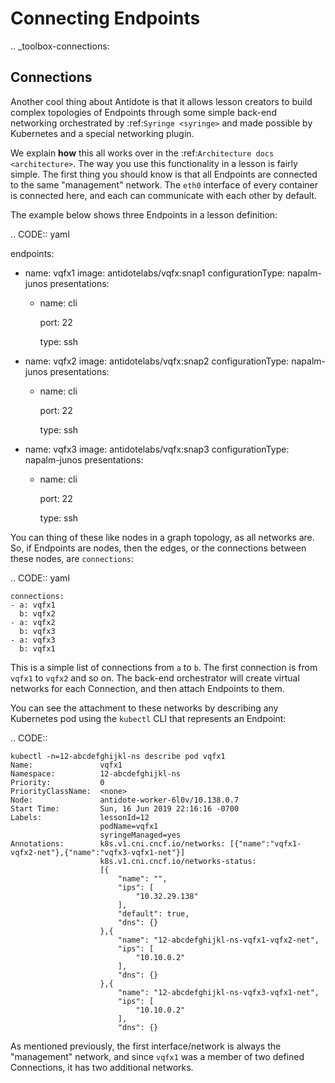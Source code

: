 # Connecting Endpoints

.. \_toolbox-connections:

## Connections

Another cool thing about Antidote is that it allows lesson creators to build complex topologies of Endpoints through some simple back-end networking orchestrated by :ref:`Syringe <syringe>` and made possible by Kubernetes and a special networking plugin.

We explain **how** this all works over in the :ref:`Architecture docs <architecture>`. The way you use this functionality in a lesson is fairly simple. The first thing you should know is that all Endpoints are connected to the same "management" network. The `eth0` interface of every container is connected here, and each can communicate with each other by default.

The example below shows three Endpoints in a lesson definition:

.. CODE:: yaml

endpoints:

* name: vqfx1 image: antidotelabs/vqfx:snap1 configurationType: napalm-junos presentations:
  * name: cli

    port: 22

    type: ssh
* name: vqfx2 image: antidotelabs/vqfx:snap2 configurationType: napalm-junos presentations:
  * name: cli

    port: 22

    type: ssh
* name: vqfx3 image: antidotelabs/vqfx:snap3 configurationType: napalm-junos presentations:
  * name: cli

    port: 22

    type: ssh

You can thing of these like nodes in a graph topology, as all networks are. So, if Endpoints are nodes, then the edges, or the connections between these nodes, are `connections`:

.. CODE:: yaml

```text
connections:
- a: vqfx1
  b: vqfx2
- a: vqfx2
  b: vqfx3
- a: vqfx3
  b: vqfx1
```

This is a simple list of connections from `a` to `b`. The first connection is from `vqfx1` to `vqfx2` and so on. The back-end orchestrator will create virtual networks for each Connection, and then attach Endpoints to them.

You can see the attachment to these networks by describing any Kubernetes pod using the `kubectl` CLI that represents an Endpoint:

.. CODE::

```text
kubectl -n=12-abcdefghijkl-ns describe pod vqfx1
Name:               vqfx1
Namespace:          12-abcdefghijkl-ns
Priority:           0
PriorityClassName:  <none>
Node:               antidote-worker-6l0v/10.138.0.7
Start Time:         Sun, 16 Jun 2019 22:16:16 -0700
Labels:             lessonId=12
                    podName=vqfx1
                    syringeManaged=yes
Annotations:        k8s.v1.cni.cncf.io/networks: [{"name":"vqfx1-vqfx2-net"},{"name":"vqfx3-vqfx1-net"}]
                    k8s.v1.cni.cncf.io/networks-status:
                    [{
                        "name": "",
                        "ips": [
                            "10.32.29.138"
                        ],
                        "default": true,
                        "dns": {}
                    },{
                        "name": "12-abcdefghijkl-ns-vqfx1-vqfx2-net",
                        "ips": [
                            "10.10.0.2"
                        ],
                        "dns": {}
                    },{
                        "name": "12-abcdefghijkl-ns-vqfx3-vqfx1-net",
                        "ips": [
                            "10.10.0.2"
                        ],
                        "dns": {}
```

As mentioned previously, the first interface/network is always the "management" network, and since `vqfx1` was a member of two defined Connections, it has two additional networks.

